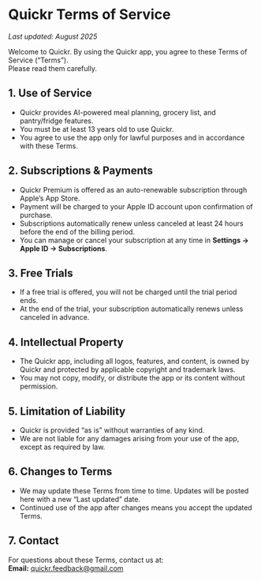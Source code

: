 # Quickr Terms of Service

_Last updated: August 2025_

Welcome to Quickr. By using the Quickr app, you agree to these Terms of Service (“Terms”).  
Please read them carefully.

## 1. Use of Service
- Quickr provides AI-powered meal planning, grocery list, and pantry/fridge features.  
- You must be at least 13 years old to use Quickr.  
- You agree to use the app only for lawful purposes and in accordance with these Terms.

## 2. Subscriptions & Payments
- Quickr Premium is offered as an auto-renewable subscription through Apple’s App Store.  
- Payment will be charged to your Apple ID account upon confirmation of purchase.  
- Subscriptions automatically renew unless canceled at least 24 hours before the end of the billing period.  
- You can manage or cancel your subscription at any time in **Settings → Apple ID → Subscriptions**.  

## 3. Free Trials
- If a free trial is offered, you will not be charged until the trial period ends.  
- At the end of the trial, your subscription automatically renews unless canceled in advance.

## 4. Intellectual Property
- The Quickr app, including all logos, features, and content, is owned by Quickr and protected by applicable copyright and trademark laws.  
- You may not copy, modify, or distribute the app or its content without permission.

## 5. Limitation of Liability
- Quickr is provided “as is” without warranties of any kind.  
- We are not liable for any damages arising from your use of the app, except as required by law.

## 6. Changes to Terms
- We may update these Terms from time to time. Updates will be posted here with a new “Last updated” date.  
- Continued use of the app after changes means you accept the updated Terms.

## 7. Contact
For questions about these Terms, contact us at:  
**Email:** quickr.feedback@gmail.com
